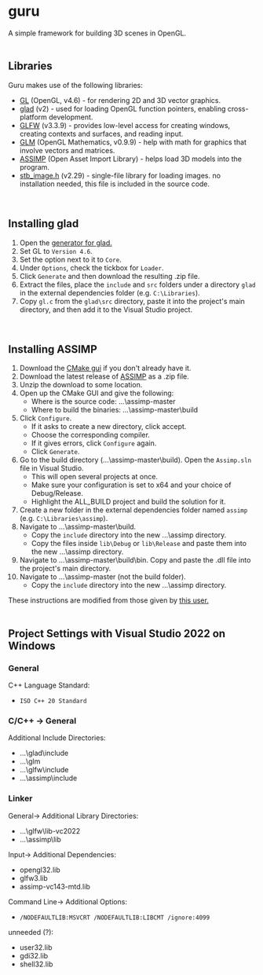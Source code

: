 # guru
A simple framework for building 3D scenes in OpenGL.
<br>
<br>
## Libraries
Guru makes use of the following libraries:
- [GL](https://www.opengl.org/) (OpenGL, v4.6) - for rendering 2D and 3D vector graphics.
- [glad](https://github.com/Dav1dde/glad) (v2) - used for loading OpenGL function pointers, enabling cross-platform development.
- [GLFW](https://github.com/glfw/glfw) (v3.3.9) - provides low-level access for creating windows, creating contexts and surfaces, and reading input.
- [GLM](https://github.com/g-truc/glm) (OpenGL Mathematics, v0.9.9) - help with math for graphics that involve vectors and matrices.
- [ASSIMP](https://github.com/assimp/assimp) (Open Asset Import Library) - helps load 3D models into the program.
- [stb_image.h](https://github.com/nothings/stb/blob/master/stb_image.h) (v2.29) - single-file library for loading images. no installation needed, this file is included in the source code.
<br>

## Installing glad
1) Open the [generator for glad.](https://gen.glad.sh/)
2) Set GL to `Version 4.6`.
3) Set the option next to it to `Core`.
4) Under `Options`, check the tickbox for `Loader`.
5) Click `Generate` and then download the resulting .zip file.
6) Extract the files, place the `include` and `src` folders under a directory `glad` in the external dependencies folder (e.g. `C:\Libraries`).
7) Copy `gl.c` from the `glad\src` directory, paste it into the project's main directory, and then add it to the Visual Studio project.
<br>


## Installing ASSIMP
1) Download the [CMake gui](https://cmake.org/download) if you don't already have it.
2) Download the latest release of [ASSIMP](https://github.com/assimp/assimp) as a .zip file.
3) Unzip the download to some location.
4) Open up the CMake GUI and give the following:
   - Where is the source code: ...\assimp-master
   - Where to build the binaries: ...\assimp-master\build
5) Click `Configure`.
   - If it asks to create a new directory, click accept.
   - Choose the corresponding compiler.
   - If it gives errors, click `Configure` again.
   - Click `Generate`.
6) Go to the build directory (...\assimp-master\build). Open the `Assimp.sln` file in Visual Studio.
   - This will open several projects at once.
   - Make sure your configuration is set to x64 and your choice of Debug/Release.
   - Highlight the ALL_BUILD project and build the solution for it.
7) Create a new folder in the external dependencies folder named `assimp` (e.g. `C:\Libraries\assimp`).
8) Navigate to ...\assimp-master\build.
   - Copy the `include` directory into the new ...\assimp directory.
   - Copy the files inside `lib\Debug` or `lib\Release` and paste them into the new ...\assimp directory.
9) Navigate to ...\assimp-master\build\bin. Copy and paste the .dll file into the project's main directory.
10) Navigate to ...\assimp-master (not the build folder).
    - Copy the `include` directory into the new ...\assimp directory.

These instructions are modified from those given by [this user.](https://github.com/michaelg29/yt-tutorials/blob/master/CPP/OpenGL/install.md#open-asset-import-library-assimp)
<br>
<br>

## Project Settings with Visual Studio 2022 on Windows
### General
C++ Language Standard:
- `ISO C++ 20 Standard`

### C/C++ -> General
Additional Include Directories:
- ...\glad\include
- ...\glm
- ...\glfw\include
- ...\assimp\include

### Linker
General-> Additional Library Directories:
- ...\glfw\lib-vc2022
- ...\assimp\lib

Input-> Additional Dependencies:
- opengl32.lib
- glfw3.lib
- assimp-vc143-mtd.lib

Command Line-> Additional Options:
- `/NODEFAULTLIB:MSVCRT /NODEFAULTLIB:LIBCMT /ignore:4099`

unneeded (?):
- user32.lib
- gdi32.lib
- shell32.lib
